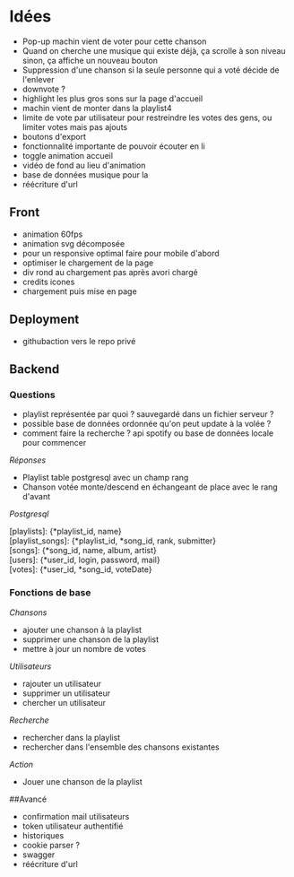 # Idées

- Pop-up machin vient de voter pour cette chanson
- Quand on cherche une musique qui existe déjà, ça scrolle à son niveau sinon, ça affiche un nouveau bouton
- Suppression d'une chanson si la seule personne qui a voté décide de l'enlever
- downvote ?
- highlight les plus gros sons sur la page d'accueil
- machin vient de monter dans la playlist4
- limite de vote par utilisateur pour restreindre les votes des gens, ou limiter votes mais pas ajouts
- boutons d'export
- fonctionnalité importante de pouvoir écouter en li
- toggle animation accueil
- vidéo de fond au lieu d'animation
- base de données musique pour la <recherche>
- réécriture d'url

## Front
- animation 60fps
- animation svg décomposée
- pour un responsive optimal faire pour mobile d'abord
- optimiser le chargement de la page
- div rond au chargement pas après avori chargé
- credits icones
- chargement puis mise en page

## Deployment
- githubaction vers le repo privé

## Backend
### Questions
- playlist représentée par quoi ? sauvegardé dans un fichier serveur ?
- possible base de données ordonnée qu'on peut update à la volée ?
- comment faire la recherche ? api spotify ou base de données locale pour commencer

*Réponses*
- Playlist table postgresql avec un champ rang
- Chanson votée monte/descend en échangeant de place avec le rang d'avant

*Postgresql*

[playlists]: {*playlist_id, name} \
[playlist_songs]: {*playlist_id, *song_id, rank, submitter} \
[songs]: {*song_id, name, album, artist} \
[users]: {*user_id, login, password, mail} \
[votes]: {*user_id, *song_id, voteDate}

### Fonctions de base
*Chansons*
- ajouter une chanson à la playlist
- supprimer une chanson de la playlist
- mettre à jour un nombre de votes

*Utilisateurs*
- rajouter un utilisateur
- supprimer un utilisateur
- chercher un utilisateur

*Recherche*
- rechercher dans la playlist
- rechercher dans l'ensemble des chansons existantes

*Action*
- Jouer une chanson de la playlist


##Avancé
- confirmation mail utilisateurs
- token utilisateur authentifié
- historiques
- cookie parser ?
- swagger
- réécriture d'url